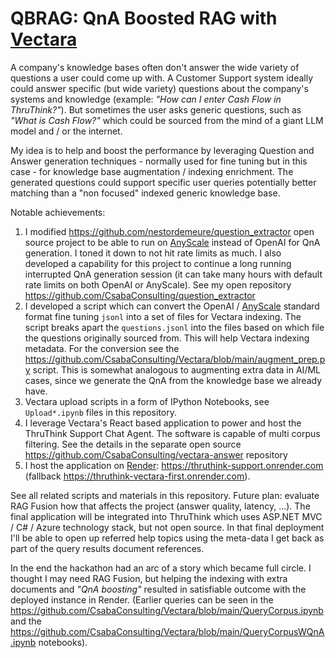 # QBRAG: QnA Boosted RAG with [Vectara](https://vectara.com/)

A company's knowledge bases often don't answer the wide variety of questions a user could come up with.
A Customer Support system ideally could answer specific (but wide variety) questions about the company's systems and knowledge (example: *"How can I enter Cash Flow in ThruThink?"*). But sometimes the user asks generic questions, such as *"What is Cash Flow?"* which could be sourced from the mind of a giant LLM model and / or the internet.

My idea is to help and boost the performance by leveraging Question and Answer generation techniques - normally used for fine tuning but in this case - for knowledge base augmentation / indexing enrichment. The generated questions could support specific user queries potentially better matching than a "non focused" indexed generic knowledge base.

Notable achievements:
1. I modified https://github.com/nestordemeure/question_extractor open source project to be able to run on [AnyScale](https://www.anyscale.com/) instead of OpenAI for QnA generation. I toned it down to not hit rate limits as much. I also developed a capability for this project to continue a long running interrupted QnA generation session (it can take many hours with default rate limits on both OpenAI or AnyScale). See my open repository https://github.com/CsabaConsulting/question_extractor
2. I developed a script which can convert the OpenAI / [AnyScale](https://www.anyscale.com/) standard format fine tuning `jsonl` into a set of files for Vectara indexing. The script breaks apart the `questions.jsonl` into the files based on which file the questions originally sourced from. This will help Vectara indexing metadata. For the conversion see the https://github.com/CsabaConsulting/Vectara/blob/main/augment_prep.py script. This is somewhat analogous to augmenting extra data in AI/ML cases, since we generate the QnA from the knowledge base we already have.
3. Vectara upload scripts in a form of IPython Notebooks, see `Upload*.ipynb` files in this repository.
4. I leverage Vectara's React based application to power and host the ThruThink Support Chat Agent. The software is capable of multi corpus filtering. See the details in the separate open source https://github.com/CsabaConsulting/vectara-answer repository
5. I host the application on [Render](https://render.com/): https://thruthink-support.onrender.com (fallback https://thruthink-vectara-first.onrender.com).

See all related scripts and materials in this repository.
Future plan: evaluate RAG Fusion how that affects the project (answer quality, latency, ...).
The final application will be integrated into ThruThink which uses ASP.NET MVC / C# / Azure technology stack, but not open source. In that final deployment I'll be able to open up referred help topics using the meta-data I get back as part of the query results document references.

In the end the hackathon had an arc of a story which became full circle. I thought I may need RAG Fusion, but helping the indexing with extra documents and *"QnA boosting"* resulted in satisfiable outcome with the deployed instance in Render. (Earlier queries can be seen in the https://github.com/CsabaConsulting/Vectara/blob/main/QueryCorpus.ipynb and the https://github.com/CsabaConsulting/Vectara/blob/main/QueryCorpusWQnA.ipynb notebooks).
